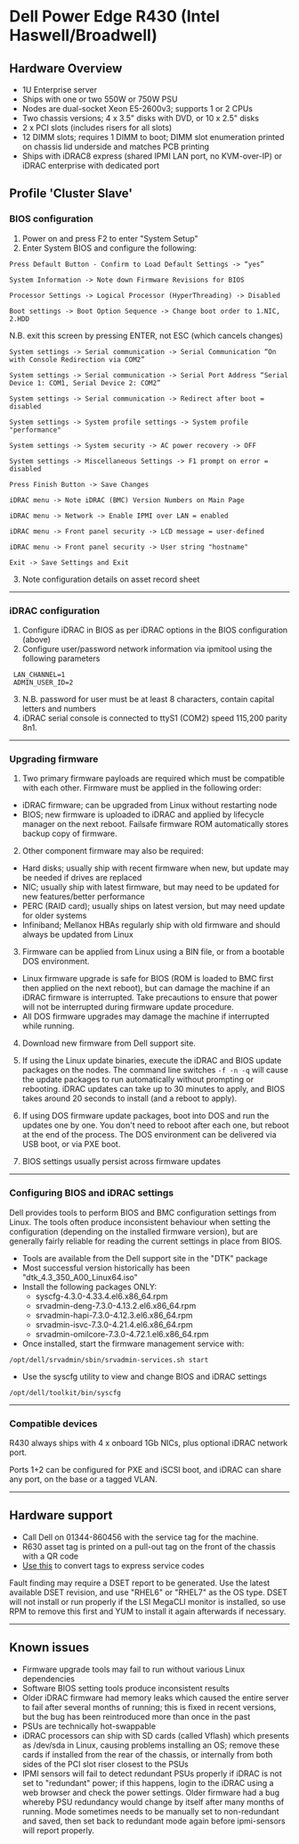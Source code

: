 # Dell Power Edge R430 (Intel Haswell/Broadwell)

## Hardware Overview

 * 1U Enterprise server
 * Ships with one or two 550W or 750W PSU
 * Nodes are dual-socket Xeon E5-2600v3; supports 1 or 2 CPUs  
 * Two chassis versions; 4 x 3.5" disks with DVD, or 10 x 2.5" disks
 * 2 x PCI slots (includes risers for all slots)
 * 12 DIMM slots; requires 1 DIMM to boot; DIMM slot enumeration printed on chassis lid underside and matches PCB printing 
 * Ships with iDRAC8 express (shared IPMI LAN port, no KVM-over-IP) or iDRAC enterprise with dedicated port

## Profile 'Cluster Slave'
### BIOS configuration
1. Power on and press F2 to enter "System Setup"
2. Enter System BIOS and configure the following:
```
Press Default Button - Confirm to Load Default Settings -> “yes”
```
```
System Information -> Note down Firmware Revisions for BIOS
```
```
Processor Settings -> Logical Processor (HyperThreading) -> Disabled 
```
```
Boot settings -> Boot Option Sequence -> Change boot order to 1.NIC, 2.HDD
```
N.B. exit this screen by pressing ENTER, not ESC (which cancels changes)
```
System settings -> Serial communication -> Serial Communication “On with Console Redirection via COM2”
```
```
System settings -> Serial communication -> Serial Port Address “Serial Device 1: COM1, Serial Device 2: COM2”
```
```
System settings -> Serial communication -> Redirect after boot = disabled
```
```
System settings -> System profile settings -> System profile "performance"
```
```
System settings -> System security -> AC power recovery -> OFF
```
```
System settings -> Miscellaneous Settings -> F1 prompt on error = disabled
```
```
Press Finish Button -> Save Changes
```
```
iDRAC menu -> Note iDRAC (BMC) Version Numbers on Main Page
```
```
iDRAC menu -> Network -> Enable IPMI over LAN = enabled
```
```
iDRAC menu -> Front panel security -> LCD message = user-defined
```
```
iDRAC menu -> Front panel security -> User string "hostname"
```
```
Exit -> Save Settings and Exit
```
3. Note configuration details on asset record sheet

***
### iDRAC configuration

 1. Configure iDRAC in BIOS as per iDRAC options in the BIOS configuration (above)
 2. Configure user/password network information via ipmitool using the following parameters
``` 
 LAN_CHANNEL=1
 ADMIN_USER_ID=2 
``` 
 3. N.B. password for user must be at least 8 characters, contain capital letters and numbers
 4. iDRAC serial console is connected to ttyS1 (COM2) speed 115,200 parity 8n1. 

***
### Upgrading firmware

1. Two primary firmware payloads are required which must be compatible with each other. Firmware must be applied in the following order:
 * iDRAC firmware; can be upgraded from Linux without restarting node
 * BIOS; new firmware is uploaded to iDRAC and applied by lifecycle manager on the next reboot. Failsafe firmware ROM automatically stores backup copy of firmware. 

2. Other component firmware may also be required:
 * Hard disks; usually ship with recent firmware when new, but update may be needed if drives are replaced
 * NIC; usually ship with latest firmware, but may need to be updated for new features/better performance
 * PERC (RAID card); usually ships on latest version, but may need update for older systems
 * Infiniband; Mellanox HBAs regularly ship with old firmware and should always be updated from Linux

3. Firmware can be applied from Linux using a BIN file, or from a bootable DOS environment. 
 * Linux firmware upgrade is safe for BIOS (ROM is loaded to BMC first then applied on the next reboot), but can damage the machine if an iDRAC firmware is interrupted. Take precautions to ensure that power will not be interrupted during firmware update procedure. 
 * All DOS firmware upgrades may damage the machine if interrupted while running. 

4. Download new firmware from Dell support site. 

5. If using the Linux update binaries, execute the iDRAC and BIOS update packages on the nodes. The command line switches `-f -n -q` will cause the update packages to run automatically without prompting or rebooting. iDRAC updates can take up to 30 minutes to apply, and BIOS takes around 20 seconds to install (and a reboot to apply). 

6. If using DOS firmware update packages, boot into DOS and run the updates one by one. You don't need to reboot after each one, but reboot at the end of the process. The DOS environment can be delivered via USB boot, or via PXE boot. 

7. BIOS settings usually persist across firmware updates 

***
### Configuring BIOS and iDRAC settings 

Dell provides tools to perform BIOS and BMC configuration settings from Linux. The tools often produce inconsistent behaviour when setting the configuration (depending on the installed firmware version), but are generally fairly reliable for reading the current settings in place from BIOS. 

 * Tools are available from the Dell support site in the "DTK" package
 * Most successful version historically has been "dtk_4.3_350_A00_Linux64.iso"
 * Install the following packages ONLY:
    * syscfg-4.3.0-4.33.4.el6.x86_64.rpm 
    * srvadmin-deng-7.3.0-4.13.2.el6.x86_64.rpm 
    * srvadmin-hapi-7.3.0-4.12.3.el6.x86_64.rpm 
    * srvadmin-isvc-7.3.0-4.21.4.el6.x86_64.rpm 
    * srvadmin-omilcore-7.3.0-4.72.1.el6.x86_64.rpm
 * Once installed, start the firmware management service with:
```
/opt/dell/srvadmin/sbin/srvadmin-services.sh start
```
 * Use the syscfg utility to view and change BIOS and iDRAC settings
```
/opt/dell/toolkit/bin/syscfg
```
***
### Compatible devices

R430 always ships with 4 x onboard 1Gb NICs, plus optional iDRAC network port. 

Ports 1+2 can be configured for PXE and iSCSI boot, and iDRAC can share any port, on the base or a tagged VLAN. 

***
## Hardware support

 * Call Dell on 01344-860456 with the service tag for the machine.
 * R630 asset tag is printed on a pull-out tag on the front of the chassis with a QR code
 * [Use this](http://creativyst.com/Doc/Articles/HT/Dell/DellNumb.htm) to convert tags to express service codes
 
Fault finding may require a DSET report to be generated. Use the latest available DSET revision, and use "RHEL6" or "RHEL7" as the OS type. DSET will not install or run properly if the LSI MegaCLI monitor is installed, so use RPM to remove this first and YUM to install it again afterwards if necessary.

***
## Known issues
 
 * Firmware upgrade tools may fail to run without various Linux dependencies 
 * Software BIOS setting tools produce inconsistent results 
 * Older iDRAC firmware had memory leaks which caused the entire server to fail after several months of running; this is fixed in recent versions, but the bug has been reintroduced more than once in the past
 * PSUs are technically hot-swappable 
 * iDRAC processors can ship with SD cards (called Vflash) which presents as /dev/sda in Linux, causing problems installing an OS; remove these cards if installed from the rear of the chassis, or internally from both sides of the PCI slot riser closest to the PSUs
 * IPMI sensors will fail to detect redundant PSUs properly if iDRAC is not set to "redundant" power; if this happens, login to the iDRAC using a web browser and check the power settings. Older firmware had a bug whereby PSU redundancy would change by itself after many months of running. Mode sometimes needs to be manually set to non-redundant and saved, then set back to redundant mode again before ipmi-sensors will report properly. 